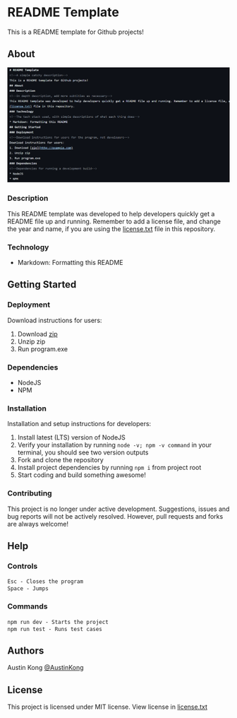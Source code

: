 <!--Project title here-->
# README Template
<!--A simple catchy description-->
This is a README template for Github projects!
## About
<!--An image to show your project-->
![Image](Image.png)
### Description
<!--In depth description, add more subtitles as necessary-->
This README template was developed to help developers quickly get a README file up and running. Remember to add a license file, and change the year and name, if you are using the [license.txt](license.txt) file in this repository.
### Technology
<!--The tech stack used, with simple descriptions of what each thing does-->
* Markdown: Formatting this README
## Getting Started
### Deployment
<!--Download instructions for users for the program, not developers-->
Download instructions for users:
1. Download [zip](http://example.com)
2. Unzip zip
3. Run program.exe
### Dependencies
<!--Dependencies for running a development build-->
* NodeJS
* NPM
### Installation
<!--Installation and setup instructions for developers-->
Installation and setup instructions for developers:
1. Install latest (LTS) version of NodeJS
2. Verify your installation by running `node -v; npm -v command` in your terminal, you should see two version outputs
3. Fork and clone the repository
4. Install project dependencies by running `npm i` from project root
5. Start coding and build something awesome!
### Contributing
<!--Talk about state of project. Instructions to forking and developing.-->
This project is no longer under active development. Suggestions, issues and bug reports will not be actively resolved. However, pull requests and forks are always welcome!
## Help
### Controls
<!--Controls for users to navigate the program-->
	Esc - Closes the program
	Space - Jumps
### Commands
<!--Commands for developers to start the project-->
	npm run dev - Starts the project
	npm run test - Runs test cases
## Authors
<!--List of authors with links to their GitHub-->
Austin Kong [@AustinKong](https://github.com/AustinKong)
## License
<!--Simple description of license, linked to license.txt file-->
This project is licensed under MIT license. View license in [license.txt](license.txt)

